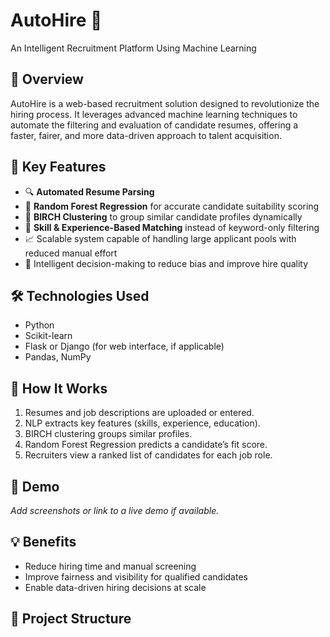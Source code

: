 # AutoHire 🚀  
An Intelligent Recruitment Platform Using Machine Learning 

## 📌 Overview  
AutoHire is a web-based recruitment solution designed to revolutionize the hiring process. It leverages advanced machine learning techniques to automate the filtering and evaluation of candidate resumes, offering a faster, fairer, and more data-driven approach to talent acquisition.

## 🎯 Key Features  
- 🔍 **Automated Resume Parsing** 
- 🌲 **Random Forest Regression** for accurate candidate suitability scoring  
- 🧠 **BIRCH Clustering** to group similar candidate profiles dynamically  
- 🧾 **Skill & Experience-Based Matching** instead of keyword-only filtering  
- 📈 Scalable system capable of handling large applicant pools with reduced manual effort  
- 🤖 Intelligent decision-making to reduce bias and improve hire quality  

## 🛠️ Technologies Used  
- Python  
- Scikit-learn  
- Flask or Django (for web interface, if applicable)  
- Pandas, NumPy  

## 🚦 How It Works  
1. Resumes and job descriptions are uploaded or entered.  
2. NLP extracts key features (skills, experience, education).  
3. BIRCH clustering groups similar profiles.  
4. Random Forest Regression predicts a candidate’s fit score.  
5. Recruiters view a ranked list of candidates for each job role.  

## 📸 Demo  
_Add screenshots or link to a live demo if available._

## 💡 Benefits  
- Reduce hiring time and manual screening  
- Improve fairness and visibility for qualified candidates  
- Enable data-driven hiring decisions at scale  

## 📁 Project Structure  
